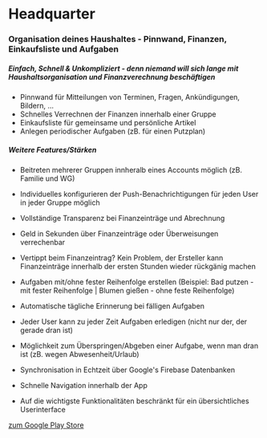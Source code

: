 # Headquarter
### Organisation deines Haushaltes - Pinnwand, Finanzen, Einkaufsliste und Aufgaben
##### Einfach, Schnell & Unkompliziert - denn niemand will sich lange mit Haushaltsorganisation und Finanzverechnung beschäftigen

- Pinnwand für Mitteilungen von Terminen, Fragen, Ankündigungen, Bildern, ...
- Schnelles Verrechnen der Finanzen innerhalb einer Gruppe
- Einkaufsliste für gemeinsame und persönliche Artikel
- Anlegen periodischer Aufgaben (zB. für einen Putzplan)

##### Weitere Features/Stärken
- Beitreten mehrerer Gruppen innheralb eines Accounts möglich (zB. Familie und WG)
- Individuelles konfigurieren der Push-Benachrichtigungen für jeden User in jeder Gruppe möglich
- Vollständige Transparenz bei Finanzeinträge und Abrechnung
- Geld in Sekunden über Finanzeinträge oder Überweisungen verrechenbar
- Vertippt beim Finanzeintrag? Kein Problem, der Ersteller kann Finanzeinträge innerhalb der ersten Stunden wieder rückgänig machen
- Aufgaben mit/ohne fester Reihenfolge erstellen (Beispiel: Bad putzen - mit fester Reihenfolge | Blumen gießen - ohne feste Reihenfolge)
- Automatische tägliche Erinnerung bei fälligen Aufgaben
- Jeder User kann zu jeder Zeit Aufgaben erledigen (nicht nur der, der gerade dran ist)
- Möglichkeit zum Überspringen/Abgeben einer Aufgabe, wenn man dran ist (zB. wegen Abwesenheit/Urlaub)


- Synchronisation in Echtzeit über Google's Firebase Datenbanken
- Schnelle Navigation innerhalb der App 
- Auf die wichtigste Funktionalitäten beschränkt für ein übersichtliches Userinterface

[zum Google Play Store](https://play.google.com/store/apps/details?id=christian.eilers.flibber)

